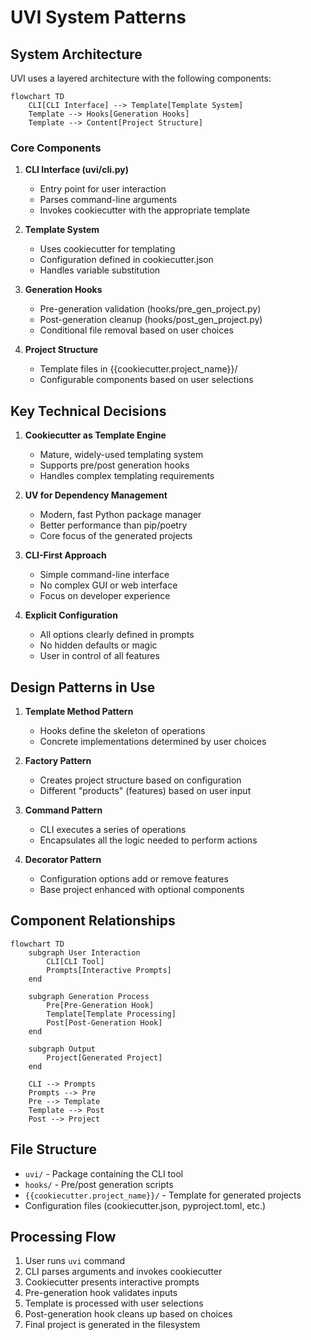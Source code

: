 # UVI System Patterns

## System Architecture

UVI uses a layered architecture with the following components:

```mermaid
flowchart TD
    CLI[CLI Interface] --> Template[Template System]
    Template --> Hooks[Generation Hooks]
    Template --> Content[Project Structure]
```

### Core Components

1. **CLI Interface (uvi/cli.py)**
   - Entry point for user interaction
   - Parses command-line arguments
   - Invokes cookiecutter with the appropriate template

2. **Template System**
   - Uses cookiecutter for templating
   - Configuration defined in cookiecutter.json
   - Handles variable substitution

3. **Generation Hooks**
   - Pre-generation validation (hooks/pre_gen_project.py)
   - Post-generation cleanup (hooks/post_gen_project.py)
   - Conditional file removal based on user choices

4. **Project Structure**
   - Template files in {{cookiecutter.project_name}}/
   - Configurable components based on user selections

## Key Technical Decisions

1. **Cookiecutter as Template Engine**
   - Mature, widely-used templating system
   - Supports pre/post generation hooks
   - Handles complex templating requirements

2. **UV for Dependency Management**
   - Modern, fast Python package manager
   - Better performance than pip/poetry
   - Core focus of the generated projects

3. **CLI-First Approach**
   - Simple command-line interface
   - No complex GUI or web interface
   - Focus on developer experience

4. **Explicit Configuration**
   - All options clearly defined in prompts
   - No hidden defaults or magic
   - User in control of all features

## Design Patterns in Use

1. **Template Method Pattern**
   - Hooks define the skeleton of operations
   - Concrete implementations determined by user choices

2. **Factory Pattern**
   - Creates project structure based on configuration
   - Different "products" (features) based on user input

3. **Command Pattern**
   - CLI executes a series of operations
   - Encapsulates all the logic needed to perform actions

4. **Decorator Pattern**
   - Configuration options add or remove features
   - Base project enhanced with optional components

## Component Relationships

```mermaid
flowchart TD
    subgraph User Interaction
        CLI[CLI Tool]
        Prompts[Interactive Prompts]
    end

    subgraph Generation Process
        Pre[Pre-Generation Hook]
        Template[Template Processing]
        Post[Post-Generation Hook]
    end

    subgraph Output
        Project[Generated Project]
    end

    CLI --> Prompts
    Prompts --> Pre
    Pre --> Template
    Template --> Post
    Post --> Project
```

## File Structure

- `uvi/` - Package containing the CLI tool
- `hooks/` - Pre/post generation scripts
- `{{cookiecutter.project_name}}/` - Template for generated projects
- Configuration files (cookiecutter.json, pyproject.toml, etc.)

## Processing Flow

1. User runs `uvi` command
2. CLI parses arguments and invokes cookiecutter
3. Cookiecutter presents interactive prompts
4. Pre-generation hook validates inputs
5. Template is processed with user selections
6. Post-generation hook cleans up based on choices
7. Final project is generated in the filesystem
